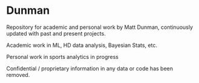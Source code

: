# Dunman

Repository for academic and personal work by Matt Dunman, continuously updated with past and present projects.


Academic work in ML, HD data analysis, Bayesian Stats, etc.

Personal work in sports analytics in progress

Confidential / proprietary information in any data or code has been removed.
